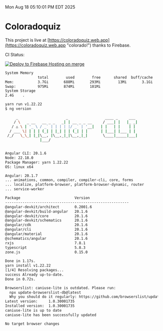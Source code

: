 Mon Aug 18 05:10:01 PM EDT 2025

# Coloradoquiz


This project is live at [https://coloradoquiz.web.app](https://coloradoquiz.web.app "colorado!") thanks to Firebase.

CI Status: 

[![Deploy to Firebase Hosting on merge](https://github.com/teamkushal/coloradoquiz/actions/workflows/firebase-hosting-merge.yml/badge.svg)](https://github.com/teamkushal/coloradoquiz/actions/workflows/firebase-hosting-merge.yml)

```bash
System Memory
               total        used        free      shared  buff/cache   available
Mem:           3.7Gi       688Mi       293Mi        13Mi       3.1Gi       3.0Gi
Swap:          975Mi       874Mi       101Mi
System Storage
2.4G	.
```
```bash
yarn run v1.22.22
$ ng version

     _                      _                 ____ _     ___
    / \   _ __   __ _ _   _| | __ _ _ __     / ___| |   |_ _|
   / △ \ | '_ \ / _` | | | | |/ _` | '__|   | |   | |    | |
  / ___ \| | | | (_| | |_| | | (_| | |      | |___| |___ | |
 /_/   \_\_| |_|\__, |\__,_|_|\__,_|_|       \____|_____|___|
                |___/
    

Angular CLI: 20.1.6
Node: 22.18.0
Package Manager: yarn 1.22.22
OS: linux x64

Angular: 20.1.7
... animations, common, compiler, compiler-cli, core, forms
... localize, platform-browser, platform-browser-dynamic, router
... service-worker

Package                         Version
---------------------------------------------------------
@angular-devkit/architect       0.2001.6
@angular-devkit/build-angular   20.1.6
@angular-devkit/core            20.1.6
@angular-devkit/schematics      20.1.6
@angular/cdk                    20.1.6
@angular/cli                    20.1.6
@angular/material               20.1.6
@schematics/angular             20.1.6
rxjs                            7.8.1
typescript                      5.8.3
zone.js                         0.15.0
    
Done in 1.17s.
yarn install v1.22.22
[1/4] Resolving packages...
success Already up-to-date.
Done in 0.72s.
```
```bash
Browserslist: caniuse-lite is outdated. Please run:
  npx update-browserslist-db@latest
  Why you should do it regularly: https://github.com/browserslist/update-db#readme
Latest version:     1.0.30001735
Installed version:  1.0.30001735
caniuse-lite is up to date
caniuse-lite has been successfully updated

No target browser changes
```
```bash
